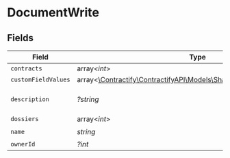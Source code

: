 # DocumentWrite


## Fields

| Field                                                                                                                  | Type                                                                                                                   | Required                                                                                                               | Description                                                                                                            | Example                                                                                                                |
| ---------------------------------------------------------------------------------------------------------------------- | ---------------------------------------------------------------------------------------------------------------------- | ---------------------------------------------------------------------------------------------------------------------- | ---------------------------------------------------------------------------------------------------------------------- | ---------------------------------------------------------------------------------------------------------------------- |
| `contracts`                                                                                                            | array<*int*>                                                                                                           | :heavy_minus_sign:                                                                                                     | N/A                                                                                                                    |                                                                                                                        |
| `customFieldValues`                                                                                                    | array<[\Contractify\ContractifyAPI\Models\Shared\CustomFieldValueWrite](../../Models/Shared/CustomFieldValueWrite.md)> | :heavy_minus_sign:                                                                                                     | N/A                                                                                                                    |                                                                                                                        |
| `description`                                                                                                          | *?string*                                                                                                              | :heavy_minus_sign:                                                                                                     | N/A                                                                                                                    | Lorem ipsum dolor sit amet.                                                                                            |
| `dossiers`                                                                                                             | array<*int*>                                                                                                           | :heavy_minus_sign:                                                                                                     | N/A                                                                                                                    |                                                                                                                        |
| `name`                                                                                                                 | *string*                                                                                                               | :heavy_check_mark:                                                                                                     | N/A                                                                                                                    | filename.pdf                                                                                                           |
| `ownerId`                                                                                                              | *?int*                                                                                                                 | :heavy_minus_sign:                                                                                                     | N/A                                                                                                                    | 1                                                                                                                      |